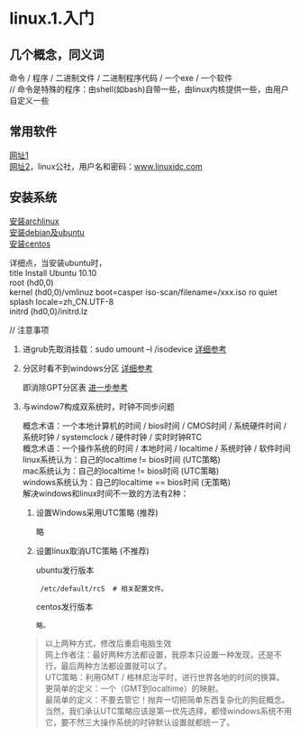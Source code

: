 # linux.1.入门
## 几个概念，同义词
命令 / 程序 / 二进制文件 / 二进制程序代码 / 一个exe / 一个软件    
// 命令是特殊的程序：由shell(如bash)自带一些，由linux内核提供一些，由用户自定义一些
## 常用软件
[网址1](http://www.jianshu.com/p/4adbfd83b29f)  
[网址2](http://linux.linuxidc.com/pub/)，linux公社，用户名和密码：www.linuxidc.com  
## 安装系统
[安装archlinux](https://wiki.archlinux.org/index.php/Beginners%27_guide "官方")  
[安装debian及ubuntu](http://blog.csdn.net/uther542/article/details/8806865)  
[安装centos](http://blog.sina.com.cn/s/blog_86e874d30101e3d8.html)  

详细点，当安装ubuntu时，  
title Install Ubuntu 10.10   
root (hd0,0)  
kernel (hd0,0)/vmlinuz boot=casper iso-scan/filename=/xxx.iso ro quiet splash locale=zh_CN.UTF-8  
initrd (hd0,0)/initrd.lz  

// 注意事项

1. 进grub先取消挂载：sudo umount –l /isodevice [详细参考](http://www.360doc.com/content/11/0506/22/6110614_114908124.shtml)  
2. 分区时看不到windows分区 [详细参考](http://forum.ubuntu.org.cn/viewtopic.php?f=77&t=190435 "很精彩")  

    即消除GPT分区表 [进一步参考](http://forum.ubuntu.org.cn/viewtopic.php?t=442575)  

3. 与window7构成双系统时，时钟不同步问题

    概念术语：一个本地计算机的时间 / bios时间 / CMOS时间 / 系统硬件时间 / 系统时钟 / systemclock / 硬件时钟 / 实时时钟RTC  
    概念术语：一个操作系统的时间 / 本地时间 / localtime / 系统时钟 / 软件时间  
    linux系统认为：自己的localtime != bios时间 (UTC策略)  
    mac系统认为：自己的localtime != bios时间 (UTC策略)  
    windows系统认为：自己的localtime == bios时间 (无策略)  
    解决windows和linux时间不一致的方法有2种：
    
    1. 设置Windows采用UTC策略 (推荐)
    
        略
        
    2. 设置linux取消UTC策略 (不推荐)
    
        ubuntu发行版本
        
            /etc/default/rcS  # 相关配置文件。
        
        centos发行版本
        
           略。

    > 以上两种方式，修改后重启电脑生效  
    > 网上作者注：最好两种方法都设置，我原本只设置一种发现，还是不行，最后两种方法都设置就可以了。  
    > UTC策略：利用GMT / 格林尼治平时，进行世界各地的时间的换算。  
    > 更简单的定义：一个（GMT到localtime）的映射。  
    > 最简单的定义：不要去管它！抛弃一切把简单东西复杂化的狗屁概念。当然，我们承认UTC策略应该是第一优先选择，都怪windows系统不用它，要不然三大操作系统的时钟默认设置就都统一了。  
